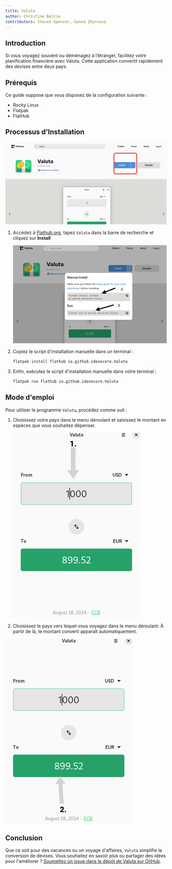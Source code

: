 ```yaml
---
title: Valuta
author: Christine Belzie
contributors: Steven Spencer, Ganna Zhyrnova
---
```


## Introduction

Si vous voyagez souvent ou déménagez à l’étranger, facilitez votre planification financière avec Valuta. Cette application convertit rapidement des devises entre deux pays.

## Prérequis

Ce guide suppose que vous disposez de la configuration suivante :

 - Rocky Linux
 - Flatpak
 - FlatHub

## Processus d'Installation

![Screenshot of the Valuta page on Flathub with the blue install button highlighted in a red square](images/01_valuta.png)

1. Accédez à [Flathub.org](https://flathub.org), tapez `Valuta` dans la barre de recherche et cliquez sur **Install**

   ![manual install script and run script](images/valuta-install.png)

2. Copiez le script d'installation manuelle dans un terminal :

   ```bash
   flatpak install flathub io.github.idevecore.Valuta
   ```

3. Enfin, exécutez le script d'installation manuelle dans votre terminal :

   ```bash
   flatpak run flathub io.github.idevecore.Valuta
   ```

## Mode d'emploi

Pour utiliser le programme `Valuta`, procédez comme suit :

1. Choisissez votre pays dans le menu déroulant et saisissez le montant en espèces que vous souhaitez dépenser.

   ![Screenshot of Valuta app showing 1000 USD in the input field, with a grey arrow pointing down to a grey box showing 1000 USD](images/02_valuta.png)

2. Choisissez le pays vers lequel vous voyagez dans le menu déroulant. À partir de là, le montant converti apparaît automatiquement.

![Screenshot showing a grey arrow pointing upward to a green box displaying the converted amount, 899.52 EUR](images/03_valuta.png)

## Conclusion

Que ce soit pour des vacances ou un voyage d'affaires, `Valuta` simplifie la conversion de devises. Vous souhaitez en savoir plus ou partager des idées pour l'améliorer ? [Soumettez un issue dans le dépôt de Valuta sur GitHub](https://github.com/ideveCore/valuta/issues).
